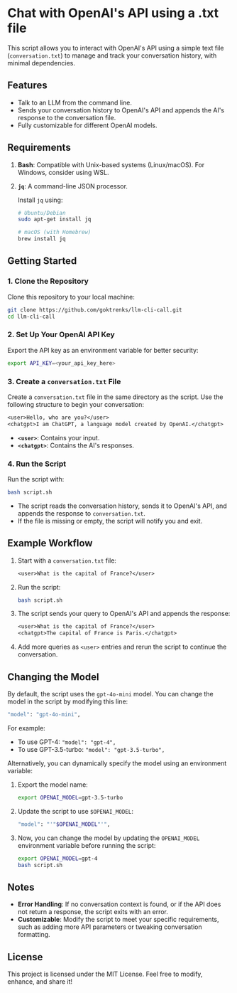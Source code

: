 # Chat with OpenAI's API using a .txt file

This script allows you to interact with OpenAI's API using a simple text file (`conversation.txt`) to manage and track your conversation history, with minimal dependencies.

## Features

- Talk to an LLM from the command line.
- Sends your conversation history to OpenAI's API and appends the AI's response to the conversation file.
- Fully customizable for different OpenAI models.


## Requirements

1. **Bash**: Compatible with Unix-based systems (Linux/macOS). For Windows, consider using WSL.
2. **`jq`**: A command-line JSON processor.

   Install `jq` using:

   ```bash
   # Ubuntu/Debian
   sudo apt-get install jq

   # macOS (with Homebrew)
   brew install jq
   ```


## Getting Started

### 1. Clone the Repository

Clone this repository to your local machine:

```bash
git clone https://github.com/goktrenks/llm-cli-call.git
cd llm-cli-call
```

### 2. Set Up Your OpenAI API Key

Export the API key as an environment variable for better security:

```bash
export API_KEY=<your_api_key_here>
```


### 3. Create a `conversation.txt` File

Create a `conversation.txt` file in the same directory as the script. Use the following structure to begin your conversation:

```txt
<user>Hello, who are you?</user>
<chatgpt>I am ChatGPT, a language model created by OpenAI.</chatgpt>
```

- **`<user>`**: Contains your input.
- **`<chatgpt>`**: Contains the AI's responses.


### 4. Run the Script

Run the script with:

```bash
bash script.sh
```

- The script reads the conversation history, sends it to OpenAI's API, and appends the response to `conversation.txt`.
- If the file is missing or empty, the script will notify you and exit.


## Example Workflow

1. Start with a `conversation.txt` file:

   ```txt
   <user>What is the capital of France?</user>
   ```

2. Run the script:

   ```bash
   bash script.sh
   ```

3. The script sends your query to OpenAI's API and appends the response:

   ```txt
   <user>What is the capital of France?</user>
   <chatgpt>The capital of France is Paris.</chatgpt>
   ```

4. Add more queries as `<user>` entries and rerun the script to continue the conversation.


## Changing the Model

By default, the script uses the `gpt-4o-mini` model. You can change the model in the script by modifying this line:

```bash
"model": "gpt-4o-mini",
```

For example:
- To use GPT-4: `"model": "gpt-4",`
- To use GPT-3.5-turbo: `"model": "gpt-3.5-turbo",`

Alternatively, you can dynamically specify the model using an environment variable:

1. Export the model name:

   ```bash
   export OPENAI_MODEL=gpt-3.5-turbo
   ```

2. Update the script to use `$OPENAI_MODEL`:

   ```bash
   "model": "'"$OPENAI_MODEL"'",
   ```

3. Now, you can change the model by updating the `OPENAI_MODEL` environment variable before running the script:

   ```bash
   export OPENAI_MODEL=gpt-4
   bash script.sh
   ```

## Notes

- **Error Handling**: If no conversation context is found, or if the API does not return a response, the script exits with an error.
- **Customizable**: Modify the script to meet your specific requirements, such as adding more API parameters or tweaking conversation formatting.

## License

This project is licensed under the MIT License. Feel free to modify, enhance, and share it!



